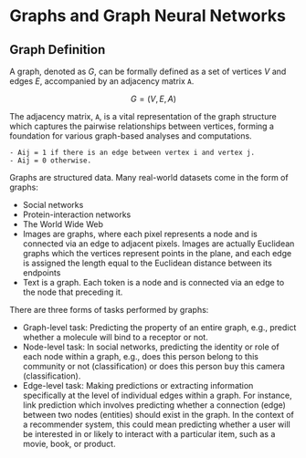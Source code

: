 # Graphs and Graph Neural Networks

## Graph Definition

A graph, denoted as $G$, can be formally defined as a set of vertices $V$ and edges $E$, accompanied by an adjacency matrix `A`.

$$
G = (V, E, A)
$$

The adjacency matrix, `A`, is a vital representation of the graph structure which captures the pairwise relationships between vertices, forming a foundation for various graph-based analyses and computations.

```plaintext
- Aij = 1 if there is an edge between vertex i and vertex j.
- Aij = 0 otherwise.
```

Graphs are structured data. Many real-world datasets come in the form of graphs:
- Social networks
- Protein-interaction networks
- The World Wide Web
- Images are graphs, where each pixel represents a node and is connected via an edge to adjacent pixels. Images are actually Euclidean graphs which the vertices represent points in the plane, and each edge is assigned the length equal to the Euclidean distance between its endpoints
- Text is a graph. Each token is a node and is connected via an edge to the node that preceding it.

There are three forms of tasks performed by graphs:
- Graph-level task: Predicting the property of an entire graph, e.g., predict whether a molecule will bind to a receptor or not.
- Node-level task: In social networks, predicting the identity or role of each node within a graph, e.g., does this person belong to this community or not (classification) or does this person buy this camera (classification).
- Edge-level task: Making predictions or extracting information specifically at the level of individual edges within a graph. For instance, link prediction which involves predicting whether a connection (edge) between two nodes (entities) should exist in the graph. In the context of a recommender system, this could mean predicting whether a user will be interested in or likely to interact with a particular item, such as a movie, book, or product.